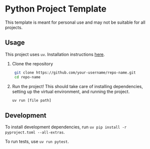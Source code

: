 # Python Project Template

This template is meant for personal use and may not be suitable for all projects.

## Usage

This project uses `uv`. Installation instructions [here](https://docs.astral.sh/uv/getting-started/installation/).

1. Clone the repository
   ```bash
    git clone https://github.com/your-username/repo-name.git
    cd repo-name
    ```

2. Run the project! This should take care of installing dependencies, setting up the virtual environment, and running the project.
   ```bash
   uv run [file path]
   ```

## Development

To install development dependencies, run `uv pip install -r pyproject.toml --all-extras`.

To run tests, use `uv run pytest`.
